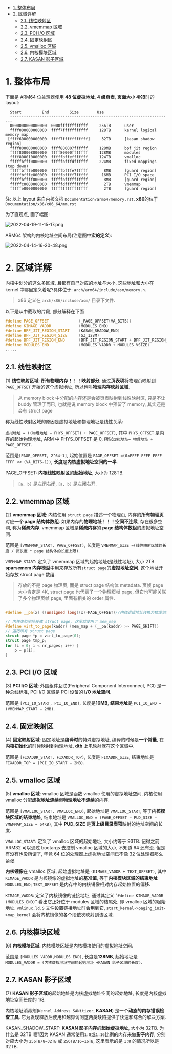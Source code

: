 
<!-- @import "[TOC]" {cmd="toc" depthFrom=1 depthTo=6 orderedList=false} -->

<!-- code_chunk_output -->

- [1. 整体布局](#1-整体布局)
- [2. 区域详解](#2-区域详解)
  - [2.1. 线性映射区](#21-线性映射区)
  - [2.2. vmemmap 区域](#22-vmemmap-区域)
  - [2.3. PCI I/O 区域](#23-pci-io-区域)
  - [2.4. 固定映射区](#24-固定映射区)
  - [2.5. vmalloc 区域](#25-vmalloc-区域)
  - [2.6. 内核模块区域](#26-内核模块区域)
  - [2.7. KASAN 影子区域](#27-kasan-影子区域)

<!-- /code_chunk_output -->

# 1. 整体布局

下面是 ARM64 位处理器使用 **48 位虚拟地址**, **4 级页表**, **页面大小 4KB**时的 layout:

```
  Start			End			Size		Use
  -----------------------------------------------------------------------
  0000000000000000	0000ffffffffffff	 256TB		user
  ffff000000000000	ffff7fffffffffff	 128TB		kernel logical memory map
 [ffff600000000000	ffff7fffffffffff]	  32TB		[kasan shadow region]
  ffff800000000000	ffff800007ffffff	 128MB		bpf jit region
  ffff800008000000	ffff80000fffffff	 128MB		modules
  ffff800010000000	fffffbffefffffff	 124TB		vmalloc
  fffffbfff0000000	fffffbfffdffffff	 224MB		fixed mappings (top down)
  fffffbfffe000000	fffffbfffe7fffff	   8MB		[guard region]
  fffffbfffe800000	fffffbffff7fffff	  16MB		PCI I/O space
  fffffbffff800000	fffffbffffffffff	   8MB		[guard region]
  fffffc0000000000	fffffdffffffffff	   2TB		vmemmap
  fffffe0000000000	ffffffffffffffff	   2TB		[guard region]
```

注: 以上 layout 来自内核文档 `Documentation/arm64/memory.rst`. **x86**的位于 `Documentation/x86/x86_64/mm.rst`

为了直观点, 画了幅图:

![2022-04-19-11-15-17.png](./images/2022-04-19-11-15-17.png)

ARM64 架构的内核地址空间布局(注意图中**宏的定义**):

![2022-04-14-16-20-48.png](./images/2022-04-14-16-20-48.png)

# 2. 区域详解

内核中划分的这么多区域, 且都有自己对应的地址与大小, 这些地址和大小在 kernel 中哪里定义着呢?具体位于: `arch/arm64/include/asm/memory.h`.

> x86 定义在 `arch/x86/include/asm/` 目录下文件.

以下是从中截取的片段, 部分解释在下面

```cpp
#define PAGE_OFFSET             (_PAGE_OFFSET(VA_BITS))
#define KIMAGE_VADDR            (MODULES_END)
#define BPF_JIT_REGION_START    (KASAN_SHADOW_END)
#define BPF_JIT_REGION_SIZE     (SZ_128M)
#define BPF_JIT_REGION_END      (BPF_JIT_REGION_START + BPF_JIT_REGION_SIZE)
#define MODULES_END             (MODULES_VADDR + MODULES_VSIZE)
.....
```

## 2.1. 线性映射区

(1) **线性映射区域**: **所有物理内存！！！映射部分**, 通过**页表项**将物理页映射到 `PAGE_OFFSET` 开始的这个虚拟地址, 所以也叫**物理内存映射区域**.

> 从 memory block 中分配的内存还是会被页表映射到线性映射区, 只是不让 buddy 管理了而已, 也就是说 memory block 中预留了 memory, 其实还是会有 struct page

称为线性映射区域的原因是虚拟地址和物理地址是线性关系:

`虚拟地址 = ((物理地址 − PHYS_OFFSET) + PAGE_OFFSET)`, 其中 `PHYS_OFFSET` 是内存的起始物理地址, ARM 中 PHYS_OFFSET 是 0, 所以`虚拟地址= 物理地址 + PAGE_OFFSET`.

范围是`[PAGE_OFFSET, 2^64−1]`, 起始位置是 `PAGE_OFFSET =(0xFFFF FFFF FFFF FFFF << (VA_BITS-1))`, **长度**是**内核虚拟地址空间的一半**.

PAGE_OFFSET: **内核线性映射区**的**起始地址**, 大小为 128TB.

> `[a, b]` 是左闭右闭, `[a, b)` 是左闭右开.

## 2.2. vmemmap 区域

(2) **vmemmap 区域**: 内核使用 `struct page` 描述一个物理页, 内存的**所有物理页**对应**一个 page 结构体数组**. 如果内存的**物理地址！！！空间不连续**, 存在很多空洞, 称为**稀疏内存**. vmemmap 区域是**稀疏内存**的 **page 结构体数组**的虚拟地址空间.

范围是 `[VMEMMAP_START, PAGE_OFFSET)`, 长度是 `VMEMMAP_SIZE =(线性映射区域的长度 / 页长度 * page 结构体的长度上限)`.

`VMEMMAP_START`: 定义了 vmemmap 区域的起始地址(是线性地址), 大小 2TB. **sparsemem 内存模型**中用来存放所有`struct page`的**虚拟地址空间**. 这个地址开始存放 struct page 数组.

> 存放的不是 page 物理页, 而是 struct page 结构体 metadata. 页帧 page 大小肯定是 4K, struct page 也代表了一个物理页帧 page, 但它也可能关联了多个物理页帧 page, 里面有相关的 order 属性.

```cpp

#define __pa(x) ((unsigned long)(x)-PAGE_OFFSET)//内核逻辑地址转换为物理地址

// 内核虚拟地址转成 struct page, 这里就使用了 mem_map
#define virt_to_page(kaddr) (mem_map + (__pa(kaddr) >> PAGE_SHIFT))
// 遍历所有 struct page
struct page *p = virt_to_page(0);
struct page tmp_p;
for (i = 0; i < nr_pages; i++) {
    p = p[i];
}
```

## 2.3. PCI I/O 区域

(3) **PCI I/O 区域**: 外围组件互联(Peripheral Component Interconnect, PCI) 是一种总线标准, PCI I/O 区域是 PCI 设备的 **I/O 地址空间**.

范围是 `[PCI_IO_START, PCI_IO_END)`, 长度是**16MB**, **结束地址**是 `PCI_IO_END = (VMEMMAP_START − 2MB)`.

## 2.4. 固定映射区

(4) **固定映射区域**: 固定地址是**编译时**的特殊虚拟地址, 编译的时候是**一个常量**, 在**内核初始化**的时候映射到物理地址, **dtb** 上电映射就在这个区域中.

范围是 `[FIXADDR_START, FIXADDR_TOP)`, 长度是 `FIXADDR_SIZE`, 结束地址是 `FIXADDR_TOP = (PCI_IO_START − 2MB)`.

## 2.5. vmalloc 区域

(5) **vmalloc 区域**: vmalloc 区域是函数 vmalloc 使用的虚拟地址空间, 内核使用 vmalloc 分配**虚拟地址连续**但**物理地址不连续**的内存.

范围是 `[VMALLOC_START, VMALLOC_END)`, 起始地址是 `VMALLOC_START`, 等于**内核模块区域的结束地址**, 结束地址是 `VMALLOC_END = (PAGE_OFFSET − PUD_SIZE − VMEMMAP_SIZE − 64KB)`, 其中 **PUD_SIZE** 是**页上级目录表项**映射的地址空间的长度.

`VMALLOC_START`: 定义了 vmalloc 区域的起始地址, 大小约等于 93TB. 记得之前 ARM32 可以通过 bootargs 去控制 vmalloc 区域的大小, 不知道 64 还有没. 但是有没有也没所谓了, 毕竟 64 位的处理器上虚拟地址空间已不像 32 位处理器那么紧张.

**内核镜像**在 vmalloc 区域, 起始虚拟地址是 `(KIMAGE_VADDR + TEXT_OFFSET)`, 其中 `KIMAGE_VADDR` 是内核镜像的虚拟地址的**基准值**, 等于**内核模块区域的结束地址** `MODULES_END`; `TEXT_OFFSET` 是内存中的内核镜像相对内存起始位置的偏移.

`KIMAGE_VADDR`: 定义了内核镜像的链接地址, 通过其定义 "`#define KIMAGE_VADDR (MODULES_END)`" 看出它正好位于 modules 区域的结尾处, 即 vmalloc 区域的起始地址. `vmlinux.ld.S` 文件设置链接地址时会用到它, `start_kernel->paging_init->map_kernel` 会将内核镜像的各个段依次映射到该区域.

## 2.6. 内核模块区域

(6) **内核模块区域**: 内核模块区域是内核模块使用的虚拟地址空间.

范围是 `[MODULES_VADDR,MODULES_END)`, 长度是**128MB**, 起始地址是 `MODULES_VADDR = (内核虚拟地址空间的起始地址 +KASAN 影子区域的长度)`.

## 2.7. KASAN 影子区域

(7) **KASAN 影子区域**的起始地址是内核虚拟地址空间的起始地址, 长度是内核虚拟地址空间长度的 1/8.

内核地址消毒剂(`Kernel Address SANitizer`, **KASAN**) 是一个**动态的内存错误检查工具**. 它为发现释放后使用和越界访问这两类缺陷提供了快速和综合的解决方案.

KASAN_SHADOW_START: **KASAN 影子内存**的**起始虚拟地址**, 大小为 32TB. 为什么是 32TB 呢?因为 KASAN 通常使用`1:8`或`1:16`比例的内存来做**影子内存**, 分别对应大小为 `256TB/8=32TB` 或 `256TB/16=16TB`, 这里表示的是 `1:8` 的情况所以是 32TB.